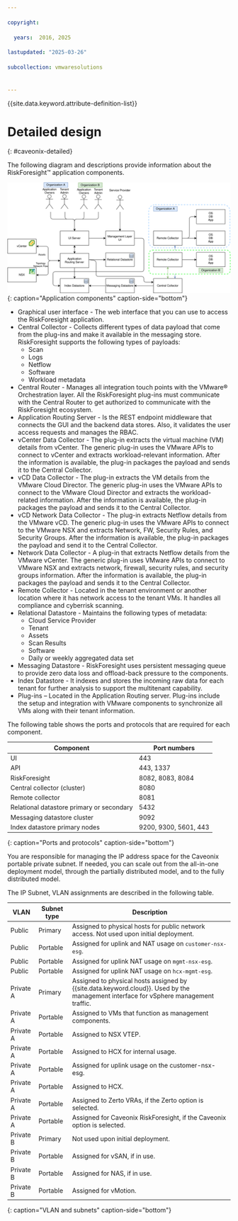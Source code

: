 ```yaml
---

copyright:

  years:  2016, 2025

lastupdated: "2025-03-26"

subcollection: vmwaresolutions


---
```


{{site.data.keyword.attribute-definition-list}}

# Detailed design
{: #caveonix-detailed}

The following diagram and descriptions provide information about the RiskForesight™ application components.

![Application components](../../images/caveonix-app-components.svg "Application components"){: caption="Application components" caption-side="bottom"}

- Graphical user interface - The web interface that you can use to access the RiskForesight application.
- Central Collector - Collects different types of data payload that come from the plug-ins and make it available in the messaging store. RiskForesight supports the following types of payloads:
    - Scan
    - Logs
    - Netflow
    - Software
    - Workload metadata
- Central Router - Manages all integration touch points with the VMware® Orchestration layer. All the RiskForesight plug-ins must communicate with the Central Router to get authorized to communicate with the RiskForesight ecosystem.
- Application Routing Server - Is the REST endpoint middleware that connects the GUI and the backend data stores. Also, it validates the user access requests and manages the RBAC.
- vCenter Data Collector - The plug-in extracts the virtual machine (VM) details from vCenter. The generic plug-in uses the VMware APIs to connect to vCenter and extracts workload-relevant information. After the information is available, the plug-in packages the payload and sends it to the Central Collector.
- vCD Data Collector - The plug-in extracts the VM details from the VMware Cloud Director. The generic plug-in uses the VMware APIs to connect to the VMware Cloud Director and extracts the workload-related information. After the information is available, the plug-in packages the payload and sends it to the Central Collector.
- vCD Network Data Collector - The plug-in extracts Netflow details from the VMware vCD. The generic plug-in uses the VMware APIs to connect to the VMware NSX and extracts Network, FW, Security Rules, and Security Groups. After the information is available, the plug-in packages the payload and send it to the Central Collector.
- Network Data Collector - A plug-in that extracts Netflow details from the VMware vCenter. The generic plug-in uses VMware APIs to connect to VMware NSX and extracts network, firewall, security rules, and security groups information. After the information is available, the plug-in packages the payload and sends it to the Central Collector.
-  Remote Collector - Located in the tenant environment or another location where it has network access to the tenant VMs. It handles all compliance and cyberrisk scanning.
- Relational Datastore - Maintains the following types of metadata:
    - Cloud Service Provider
    - Tenant
    - Assets
    - Scan Results
    - Software
    - Daily or weekly aggregated data set
- Messaging Datastore - RiskForesight uses persistent messaging queue to provide zero data loss and offload-back pressure to the components.
- Index Datastore - It indexes and stores the incoming raw data for each tenant for further analysis to support the multitenant capability.
- Plug-ins – Located in the Application Routing server. Plug-ins include the setup and integration with VMware components to synchronize all VMs along with their tenant information.

The following table shows the ports and protocols that are required for each component.

| Component | Port numbers |
|---|---|
| UI | 443 |
| API | 443, 1337 |
| RiskForesight | 8082, 8083, 8084|
| Central collector (cluster) | 8080 |
| Remote collector | 8081 |
| Relational datastore primary or secondary | 5432 |
| Messaging datastore cluster | 9092 |
| Index datastore primary nodes | 9200, 9300, 5601, 443 |
{: caption="Ports and protocols" caption-side="bottom"}

You are responsible for managing the IP address space for the Caveonix portable private subnet. If needed, you can scale out from the all-in-one deployment model, through the partially distributed model, and to the fully distributed model.

The IP Subnet, VLAN assignments are described in the following table.

| VLAN | Subnet type | Description |
|---|---|---|
| Public | Primary | Assigned to physical hosts for public network access. Not used upon initial deployment. |
| Public | Portable | Assigned for uplink and NAT usage on `customer-nsx-esg`. |
| Public | Portable | Assigned for uplink NAT usage on `mgmt-nsx-esg`. |
| Public | Portable | Assigned for uplink NAT usage on `hcx-mgmt-esg`. |
| Private A | Primary | Assigned to physical hosts assigned by {{site.data.keyword.cloud}}. Used by the management interface for vSphere management traffic. |
| Private A | Portable | Assigned to VMs that function as management components. |
| Private A | Portable | Assigned to NSX VTEP. |
| Private A | Portable | Assigned to HCX for internal usage. |
| Private A | Portable | Assigned for uplink usage on the customer-nsx-esg. |
| Private A | Portable | Assigned to HCX. |
| Private A | Portable | Assigned to Zerto VRAs, if the Zerto option is selected. |
| Private A | Portable | Assigned for Caveonix RiskForesight, if the Caveonix option is selected. |
| Private B | Primary | Not used upon initial deployment. |
|  Private B | Portable |Assigned for vSAN, if in use. |
| Private B | Portable | Assigned for NAS, if in use. |
| Private B | Portable | Assigned for vMotion. |
{: caption="VLAN and subnets" caption-side="bottom"}
